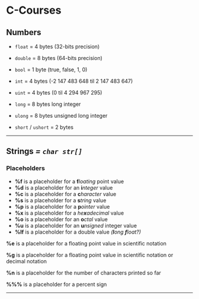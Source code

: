 # C-Courses


## Numbers


- `float`    = 4 bytes (32-bits precision)
- `double`   = 8 bytes (64-bits precision)
- `bool`     = 1 byte  (true, false, 1, 0)
- `int`      = 4 bytes (-2 147 483 648 til 2 147 483 647)
- `uint`     = 4 bytes (0 til 4 294 967 295)
- `long`     = 8 bytes long integer
- `ulong`    = 8 bytes unsigned long integer

- `short` / `ushort`    = 2 bytes


---


## Strings *=  `char str[]`*

### Placeholders
- **%f**  is a placeholder for a **f***loating* point value
- **%d**  is a placeholder for an **i***nteger* value
- **%c**  is a placeholder for a **c***haracter* value 
- **%s**  is a placeholder for a **s***tring* value
- **%p**  is a placeholder for a **p***ointer* value 
- **%x**  is a placeholder for a *he**x**adecimal* value
- **%o**  is a placeholder for an **o***ctal* value
- **%u**  is a placeholder for an **u***nsigned* integer value
- **%lf** is a placeholder for a double value *(**l**ong **f**loat?)*

 **%e**  is a placeholder for a floating point value in scientific notation
 
 **%g**  is a placeholder for a floating point value in scientific notation or decimal notation
 
 **%n**  is a placeholder for the number of characters printed so far
 
 **%%%** is a placeholder for a percent sign


 ---